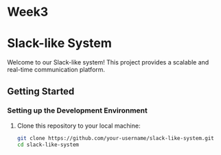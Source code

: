 # Week3

# Slack-like System

Welcome to our Slack-like system! This project provides a scalable and real-time communication platform.

## Getting Started

### Setting up the Development Environment

1. Clone this repository to your local machine:

   ```bash
   git clone https://github.com/your-username/slack-like-system.git
   cd slack-like-system
